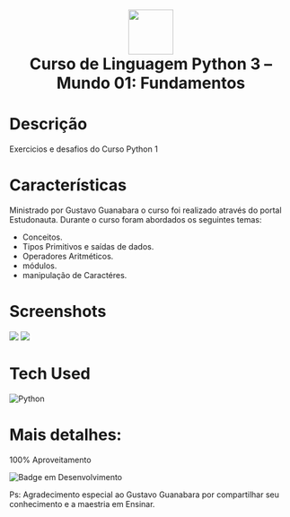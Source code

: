  <div align="center">
 <h1> <img src="https://upload.wikimedia.org/wikipedia/commons/thumb/c/c3/Python-logo-notext.svg/1869px-Python-logo-notext.svg.png" width="80px"><br/>Curso de Linguagem Python 3 – Mundo 01: Fundamentos</h1>
     </div>


# Descrição
Exercicios e desafios do Curso Python 1

# Características
Ministrado por Gustavo Guanabara o curso foi realizado através do portal Estudonauta.
Durante o curso foram abordados os seguintes temas:
- Conceitos.
- Tipos Primitivos e saídas de dados.
- Operadores Aritméticos.
- módulos.
- manipulação de Caractéres.

# Screenshots
 <img src="https://i.imgur.com/KPmlocf.png"> <img src="https://i.imgur.com/1g9U8qh.png">
# Tech Used
 ![Python](https://img.shields.io/badge/python-3670A0?style=for-the-badge&logo=python&logoColor=ffdd54)
      
# Mais detalhes:
100% Aproveitamento

![Badge em Desenvolvimento](http://img.shields.io/static/v1?label=curso&message=concluido&color=GREEN&style=for-the-badge)<br>

Ps: Agradecimento especial ao Gustavo Guanabara por compartilhar seu conhecimento e a maestria em Ensinar.      
<!-- </> with 💛 by readMD (https://readmd.itsvg.in) -->
    
